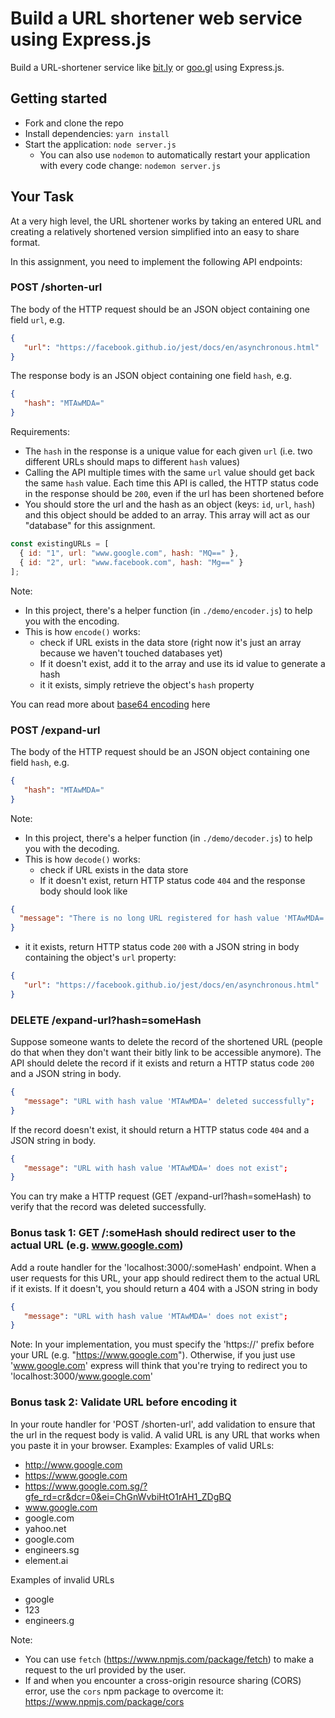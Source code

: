 # Build a URL shortener web service using Express.js 

Build a URL-shortener service like [bit.ly](https://bitly.com/) or [goo.gl](https://goo.gl/) using Express.js.

## Getting started
- Fork and clone the repo
- Install dependencies: `yarn install`
- Start the application: `node server.js`
  - You can also use `nodemon` to automatically restart your application with every code change: `nodemon server.js`

## Your Task

At a very high level, the URL shortener works by taking an entered URL and creating a relatively shortened version simplified into an easy to share format.

In this assignment, you need to implement the following API endpoints:

### POST /shorten-url

The body of the HTTP request should be an JSON object containing one field `url`, e.g.

```json
{
   "url": "https://facebook.github.io/jest/docs/en/asynchronous.html"
}
```

The response body is an JSON object containing one field `hash`, e.g.

```json
{
   "hash": "MTAwMDA="
}
```

Requirements:

- The `hash` in the response is a unique value for each given `url` (i.e. two different URLs should maps to different `hash` values)
- Calling the API multiple times with the same `url` value should get back the same `hash` value. Each time this API is called, the HTTP status code in the response should be `200`, even if the url has been shortened before
- You should store the url and the hash as an object (keys: `id`, `url`, `hash`) and this object should be added to an array. This array will act as our "database" for this assignment.
```javascript
const existingURLs = [
  { id: "1", url: "www.google.com", hash: "MQ==" },
  { id: "2", url: "www.facebook.com", hash: "Mg==" }
];
```

Note:
- In this project, there's a helper function (in `./demo/encoder.js`) to help you with the encoding.
- This is how `encode()` works:
  - check if URL exists in the data store (right now it's just an array because we haven't touched databases yet)
  - If it doesn't exist, add it to the array and use its id value to generate a hash
  - it it exists, simply retrieve the object's `hash` property

You can read more about [base64 encoding](https://developer.mozilla.org/en-US/docs/Web/API/WindowBase64/Base64_encoding_and_decoding) here

### POST /expand-url

The body of the HTTP request should be an JSON object containing one field `hash`, e.g.

```json
{
   "hash": "MTAwMDA="
}
```

Note:
- In this project, there's a helper function (in `./demo/decoder.js`) to help you with the decoding.
- This is how `decode()` works:
  - check if URL exists in the data store
  - If it doesn't exist, return HTTP status code `404` and the response body should look like

```json
{
  "message": "There is no long URL registered for hash value 'MTAwMDA='";
}
```
  - it it exists, return HTTP status code `200` with a JSON string in body containing the object's `url` property:

```json
{
   "url": "https://facebook.github.io/jest/docs/en/asynchronous.html"
}
```

### DELETE /expand-url?hash=someHash

Suppose someone wants to delete the record of the shortened URL (people do that when they don't want their bitly link to be accessible anymore). The API should delete the record if it exists and return a HTTP status code `200` and a JSON string in body.

```json
{
   "message": "URL with hash value 'MTAwMDA=' deleted successfully";
}
```

If the record doesn't exist, it should return a HTTP status code `404` and a JSON string in body.

```json
{
   "message": "URL with hash value 'MTAwMDA=' does not exist";
}
```

You can try make a HTTP request (GET /expand-url?hash=someHash) to verify that the record was deleted successfully.

### Bonus task 1: GET /:someHash should redirect user to the actual URL (e.g. www.google.com)

Add a route handler for the 'localhost:3000/:someHash' endpoint. When a user requests for this URL, your app should redirect them to the actual URL if it exists. If it doesn't, you should return a 404 with a JSON string in body

```json
{
   "message": "URL with hash value 'MTAwMDA=' does not exist";
}
```

Note: In your implementation, you must specify the 'https://' prefix before your URL (e.g. "https://www.google.com"). Otherwise, if you just use 'www.google.com' express will think that you're trying to redirect you to 'localhost:3000/www.google.com'


### Bonus task 2: Validate URL before encoding it

In your route handler for 'POST /shorten-url', add validation to ensure that the url in the request body is valid.
A valid URL is any URL that works when you paste it in your browser. Examples: 
Examples of valid URLs:
- http://www.google.com
- https://www.google.com
- https://www.google.com.sg/?gfe_rd=cr&dcr=0&ei=ChGnWvbiHtO1rAH1_ZDgBQ
- www.google.com
- google.com
- yahoo.net
- google.com
- engineers.sg
- element.ai

Examples of invalid URLs
- google
- 123
- engineers.g

Note:
- You can use `fetch` (https://www.npmjs.com/package/fetch) to make a request to the url provided by the user.  
- If and when you encounter a cross-origin resource sharing (CORS) error, use the `cors` npm package to overcome it: https://www.npmjs.com/package/cors
